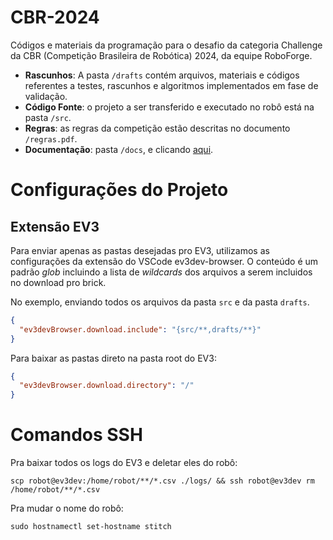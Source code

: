# CBR-2024

Códigos e materiais da programação para o desafio da categoria Challenge da CBR (Competição Brasileira de Robótica) 2024, da equipe RoboForge.

- **Rascunhos**: A pasta `/drafts` contém arquivos, materiais e códigos referentes a testes, rascunhos e algoritmos implementados em fase de validação.
- **Código Fonte**: o projeto a ser transferido e executado no robô está na pasta `/src`.
- **Regras**: as regras da competição estão descritas no documento `/regras.pdf`.
- **Documentação**: pasta `/docs`, e clicando [aqui](docs/README.md).

# Configurações do Projeto

## Extensão EV3

Para enviar apenas as pastas desejadas pro EV3, utilizamos as configurações da extensão do VSCode ev3dev-browser. O conteúdo é um padrão _glob_ incluindo a lista de _wildcards_ dos arquivos a serem incluidos no download pro brick.

No exemplo, enviando todos os arquivos da pasta `src` e da pasta `drafts`.

```json
{
  "ev3devBrowser.download.include": "{src/**,drafts/**}"
}
```

Para baixar as pastas direto na pasta root do EV3:

```json
{
  "ev3devBrowser.download.directory": "/"
}
```

# Comandos SSH

Pra baixar todos os logs do EV3 e deletar eles do robô:

```
scp robot@ev3dev:/home/robot/**/*.csv ./logs/ && ssh robot@ev3dev rm /home/robot/**/*.csv
```

Pra mudar o nome do robô:

```
sudo hostnamectl set-hostname stitch
```
